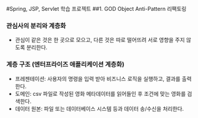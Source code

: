#Spring, JSP, Servlet 학습 프로젝트
##1. GOD Object Anti-Pattern 리팩토링
### 관심사의 분리와 계층화
* 관심이 같은 것은 한 곳으로 모으고, 다른 것은 따로 떨어뜨려 서로 영향을 주지 않도록 분리한다.
### 계층 구조 (엔터프라이즈 애플리케이션 계층화)
* 프레젠테이션: 사용자의 명령을 입력 받아 비즈니스 로직을 실행하고, 결과를 출력한다.
* 도메인: csv 파일로 작성된 영화 메타데이터를 읽어들인 후 조건에 맞는 영화를 검색한다.
* 데이터 원본: 파일 또는 데이터베이스 시스템 등과 데이터 송/수신을 처리한다. 
